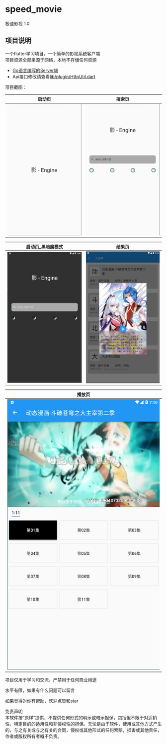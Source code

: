 # speed_movie

极速影视 1.0

## 项目说明

一个flutter学习项目，一个简单的影视系统客户端  
项目资源全部来源于网络，本地不存储任何资源

- [Go语言编写的Server端](https://github.com/t924417424/speed_movie_Server)  
- Api接口修改请查看[lib/plugin/HttpUtil.dart](./lib/plugin/HttpUtil.dart)


项目截图：

| 启动页 | 搜索页 |
| :----: | :----: |
| ![avatar](./images/movie_run.png) | ![avatar](./images/movie_search.png) |

| 启动页_黑暗魔模式 | 结果页 |
| :----: | :----: |
| ![avatar](./images/movie_search_dark.png) | ![avatar](./images/movie_result.png) |

| 播放页 |
| :----: |
| ![avatar](./images/movie_player.png) |




项目仅用于学习和交流，严禁用于任何商业用途

水平有限，如果有什么问题可以留言

如果觉得对你有帮助，欢迎点赞和star    



免责声明  
本软件按“原样”提供，不提供任何形式的明示或暗示担保，包括但不限于对适销性，特定目的的适用性和非侵权性的担保。无论是由于软件，使用或其他方式产生的，与之有关或与之有关的合同，侵权或其他形式的任何索赔，损害或其他责任，作者或版权所有者概不负责。
